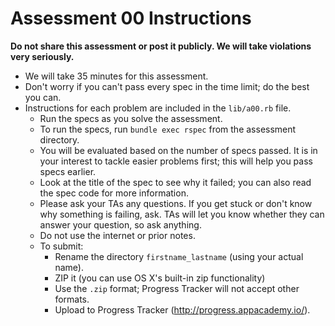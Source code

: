 # Assessment 00 Instructions

**Do not share this assessment or post it publicly. We will take
violations very seriously.**

* We will take 35 minutes for this assessment.
* Don't worry if you can't pass every spec in the time limit; do the
  best you can.
* Instructions for each problem are included in the `lib/a00.rb` file.
  * Run the specs as you solve the assessment.
  * To run the specs, run `bundle exec rspec` from the assessment
    directory.
  * You will be evaluated based on the number of specs passed. It is in
    your interest to tackle easier problems first; this will help you
    pass specs earlier.
  * Look at the title of the spec to see why it failed; you can also
    read the spec code for more information.
  * Please ask your TAs any questions. If you get stuck or don't know
    why something is failing, ask. TAs will let you know whether they
    can answer your question, so ask anything.
  * Do not use the internet or prior notes.
  * To submit:
    * Rename the directory `firstname_lastname` (using your actual
      name).
    * ZIP it (you can use OS X's built-in zip functionality)
    * Use the `.zip` format; Progress Tracker will not accept other
      formats.
    * Upload to Progress Tracker (http://progress.appacademy.io/).
